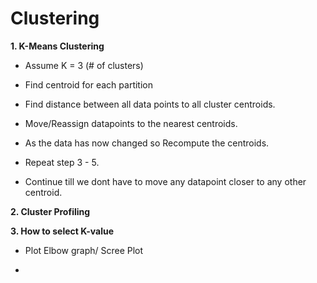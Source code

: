# Clustering

**1. K-Means Clustering**

- Assume K = 3 (# of clusters)

- Find centroid for each partition

- Find distance between all data points to all cluster centroids.

- Move/Reassign datapoints to the nearest centroids.

- As the data has now changed so Recompute the centroids.

- Repeat step 3 - 5.

- Continue till we dont have to move any datapoint closer to any other centroid.


**2. Cluster Profiling**

**3. How to select K-value**

- Plot Elbow graph/ Scree Plot

- 
